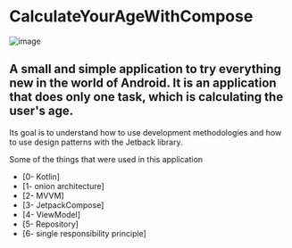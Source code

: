 # CalculateYourAgeWithCompose
![image](https://github.com/user-attachments/assets/8a504d5e-1fdc-4413-bca8-90df8eb4f172)

## A small and simple application to try everything new in the world of Android. It is an application that does only one task, which is calculating the user's age.

Its goal is to understand how to use development methodologies and how to use design patterns with the Jetback library.

Some of the things that were used in this application
* [0- Kotlin]
* [1- onion architecture]
* [2- MVVM]
* [3- JetpackCompose]
* [4- ViewModel]
* [5- Repository]
* [6- single responsibility principle]










